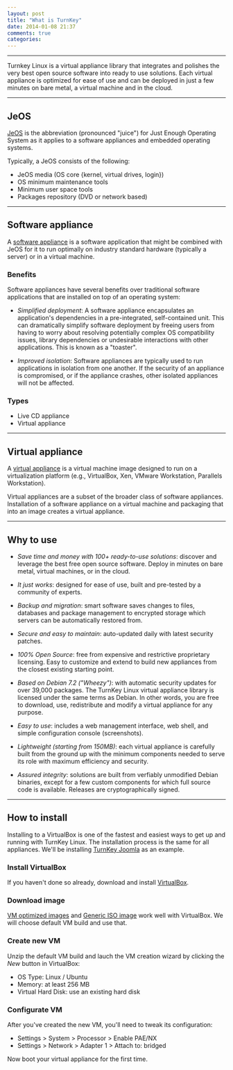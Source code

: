 ```yaml
---
layout: post
title: "What is TurnKey"
date: 2014-01-08 21:37
comments: true
categories: 
---
```


------

Turnkey Linux is a virtual appliance library that integrates and polishes the very
best open source software into ready to use solutions. Each virtual appliance is
optimized for ease of use and can be deployed in just a few minutes on bare metal,
a virtual machine and in the cloud.
<!--more-->

-----

## JeOS ##

[JeOS](http://en.wikipedia.org/wiki/Just_enough_operating_system) is the abbreviation
(pronounced "juice") for Just Enough Operating System as it applies to a software
appliances and embedded operating systems.

Typically, a JeOS consists of the following:

- JeOS media (OS core {kernel, virtual drives, login})
- OS minimum maintenance tools
- Minimum user space tools
- Packages repository (DVD or network based)

-----

## Software appliance ##

A [software appliance](http://en.wikipedia.org/wiki/Software_appliance) is a software
application that might be combined with JeOS for it to run optimally on industry
standard hardware (typically a server) or in a virtual machine.

### Benefits ###

Software appliances have several benefits over traditional software applications that
are installed on top of an operating system:

- *Simplified deployment*: A software appliance encapsulates an application's dependencies
  in a pre-integrated, self-contained unit. This can dramatically simplify software
  deployment by freeing users from having to worry about resolving potentially complex
  OS compatibility issues, library dependencies or undesirable interactions with other
  applications. This is known as a "toaster".

- *Improved isolation*: Software appliances are typically used to run applications
  in isolation from one another. If the security of an appliance is compromised, or
  if the appliance crashes, other isolated appliances will not be affected.

### Types ###

- Live CD appliance
- Virtual appliance

-----

## Virtual appliance ##

A [virtual appliance](http://http://en.wikipedia.org/wiki/Virtual_appliance) is a virtual
machine image designed to run on a virtualization platform (e.g., VirtualBox, Xen, VMware
Workstation, Parallels Workstation).

Virtual appliances are a subset of the broader class of software appliances. Installation
of a software appliance on a virtual machine and packaging that into an image creates a
virtual appliance.

-----

## Why to use ##

- *Save time and money with 100+ ready-to-use solutions*: discover and leverage the
  best free open source software. Deploy in minutes on bare metal, virtual machines,
  or in the cloud.

- *It just works*: designed for ease of use, built and pre-tested by a community of
  experts.

- *Backup and migration*: smart software saves changes to files, databases and package
  management to encrypted storage which servers can be automatically restored from.

- *Secure and easy to maintain*: auto-updated daily with latest security patches.

- *100% Open Source*: free from expensive and restrictive proprietary licensing. Easy
  to customize and extend to build new appliances from the closest existing starting
  point.

- *Based on Debian 7.2 ("Wheezy")*: with automatic security updates for over 39,000
  packages. The TurnKey Linux virtual appliance library is licensed under the same
  terms as Debian. In other words, you are free to download, use, redistribute and
  modify a virtual appliance for any purpose.

- *Easy to use*: includes a web management interface, web shell, and simple configuration
  console (screenshots).

- *Lightweight (starting from 150MB)*: each virtual appliance is carefully built from
  the ground up with the minimum components needed to serve its role with maximum
  efficiency and security.

- *Assured integrity*: solutions are built from verfiably unmodified Debian binaries,
  except for a few custom components for which full source code is available. Releases
  are cryptographically signed.

-----

## How to install ##

Installing to a VirtualBox is one of the fastest and easiest ways to get up and running
with TurnKey Linux. The installation process is the same for all appliances. We'll be
installing [TurnKey Joomla](http://www.turnkeylinux.org/joomla) as an example.

### Install VirtualBox ###

If you haven't done so already, download and install [VirtualBox](http://www.virtualbox.org).

### Download image ###

[VM optimized images](http://www.turnkeylinux.org/docs/builds#vm) and
[Generic ISO image](http://www.turnkeylinux.org/docs/builds#iso) work well with VirtualBox.
We will choose default VM build and use that.

### Create new VM ###

Unzip the default VM build and lauch the VM creation wizard by clicking the *New* button
in VirtualBox:

- OS Type: Linux / Ubuntu
- Memory:  at least 256 MB
- Virtual Hard Disk: use an existing hard disk

### Configurate VM ###

After you've created the new VM, you'll need to tweak its configuration:

- Settings > System > Processor > Enable PAE/NX
- Settings > Network > Adapter 1 > Attach to: bridged

Now boot your virtual appliance for the first time.

